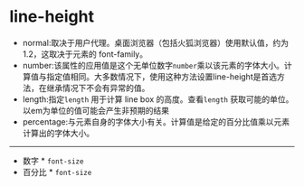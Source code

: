 # line-height

- normal:取决于用户代理。桌面浏览器（包括火狐浏览器）使用默认值，约为1.2，这取决于元素的 font-family。
- number:该属性的应用值是这个无单位数字`number`乘以该元素的字体大小。计算值与指定值相同。大多数情况下，使用这种方法设置line-height是首选方法，在继承情况下不会有异常的值。
- length:指定`length`  用于计算 line box 的高度。查看`length` 获取可能的单位。以em为单位的值可能会产生非预期的结果
- percentage:与元素自身的字体大小有关。计算值是给定的百分比值乘以元素计算出的字体大小。

---

- 数字 * `font-size`
- 百分比 * `font-size`